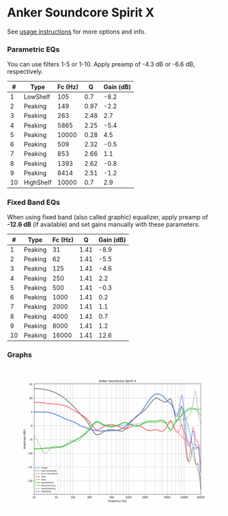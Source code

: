 # Anker Soundcore Spirit X
See [usage instructions](https://github.com/jaakkopasanen/AutoEq#usage) for more options and info.

### Parametric EQs
You can use filters 1-5 or 1-10. Apply preamp of -4.3 dB or -6.6 dB, respectively.

|   # | Type      |   Fc (Hz) |    Q |   Gain (dB) |
|-----|-----------|-----------|------|-------------|
|   1 | LowShelf  |       105 | 0.7  |        -8.2 |
|   2 | Peaking   |       149 | 0.97 |        -2.2 |
|   3 | Peaking   |       263 | 2.48 |         2.7 |
|   4 | Peaking   |      5865 | 2.25 |        -5.4 |
|   5 | Peaking   |     10000 | 0.28 |         4.5 |
|   6 | Peaking   |       509 | 2.32 |        -0.5 |
|   7 | Peaking   |       853 | 2.66 |         1.1 |
|   8 | Peaking   |      1393 | 2.62 |        -0.8 |
|   9 | Peaking   |      8414 | 2.51 |        -1.2 |
|  10 | HighShelf |     10000 | 0.7  |         2.9 |

### Fixed Band EQs
When using fixed band (also called graphic) equalizer, apply preamp of **-12.6 dB** (if available) and set gains manually with these parameters.

|   # | Type    |   Fc (Hz) |    Q |   Gain (dB) |
|-----|---------|-----------|------|-------------|
|   1 | Peaking |        31 | 1.41 |        -8.9 |
|   2 | Peaking |        62 | 1.41 |        -5.5 |
|   3 | Peaking |       125 | 1.41 |        -4.6 |
|   4 | Peaking |       250 | 1.41 |         2.2 |
|   5 | Peaking |       500 | 1.41 |        -0.3 |
|   6 | Peaking |      1000 | 1.41 |         0.2 |
|   7 | Peaking |      2000 | 1.41 |         1.1 |
|   8 | Peaking |      4000 | 1.41 |         0.7 |
|   9 | Peaking |      8000 | 1.41 |         1.2 |
|  10 | Peaking |     16000 | 1.41 |        12.6 |

### Graphs
![](./Anker%20Soundcore%20Spirit%20X.png)
